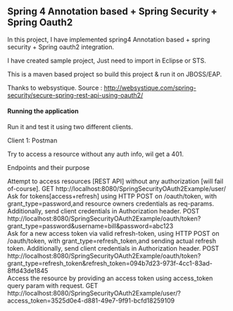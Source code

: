 <h2>Spring 4 Annotation based + Spring Security + Spring Oauth2 </h2>

In this project, I have implemented  spring4  Annotation based + spring security + Spring oauth2 integration.

I have created sample project, Just need to import in Eclipse or STS.

This is a maven based project so build this project & run it on JBOSS/EAP.

Thanks to websystique. 
Source : http://websystique.com/spring-security/secure-spring-rest-api-using-oauth2/

<h4>Running the application </h4>
Run it and test it using two different clients.

Client 1: Postman

Try to access a resource without any auth info, wil get a 401.

Endpoints and their purpose

Attempt to access resources [REST API] without any authorization [will fail of-course].
GET http://localhost:8080/SpringSecurityOAuth2Example/user/
<br/>
Ask for tokens[access+refresh] using HTTP POST on /oauth/token, with grant_type=password,and resource owners credentials as req-params. Additionally, send client credentials in Authorization header.
POST http://localhost:8080/SpringSecurityOAuth2Example/oauth/token?grant_type=password&username=bill&password=abc123
<br/>
Ask for a new access token via valid refresh-token, using HTTP POST on /oauth/token, with grant_type=refresh_token,and sending actual refresh token. Additionally, send client credentials in Authorization header.
POST http://localhost:8080/SpringSecurityOAuth2Example/oauth/token?grant_type=refresh_token&refresh_token=094b7d23-973f-4cc1-83ad-8ffd43de1845
<br/>
Access the resource by providing an access token using access_token query param with request.
GET http://localhost:8080/SpringSecurityOAuth2Example/user/?access_token=3525d0e4-d881-49e7-9f91-bcfd18259109
<br/>
